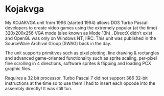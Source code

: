 # Kojakvga
My KOJAKVGA unit from 1996 (started 1994)  allows DOS Turbo Pascal developers to create video games using the extremely popular (at the time) 320x200x256 VGA mode (also known as Mode 13h) . DirectX didn't exist and OpenGL was only on Windows NT, IIRC. This unit was published in the SourceWare Archival Group (SWAG) back in the day.

The unit supports primitives such as pixel plotting, line drawing & rectangles and advanced game-oriented functionality such as sprite scaling, per-pixel fine scrolling in 4 directions, software sprites & flipping and loading PCX graphic files.

Requires a 32 bit processor. Turbo Pascal 7 did not support 386 32-bit instructions at the time so to use them I had to insert each opcode into the assembly directly! It was still fun.
